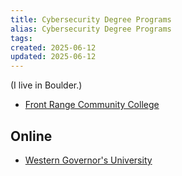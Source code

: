 ```yaml
---
title: Cybersecurity Degree Programs
alias: Cybersecurity Degree Programs
tags:
created: 2025-06-12
updated: 2025-06-12
---
```


(I live in Boulder.)

- [Front Range Community College](https://www.frontrange.edu/programs-courses/program-list/computer-networking-virtualization-cybersecurity.html)

## Online

- [Western Governor's University](https://www.wgu.edu/online-it-degrees/cybersecurity-information-assurance-bachelors-program.html)